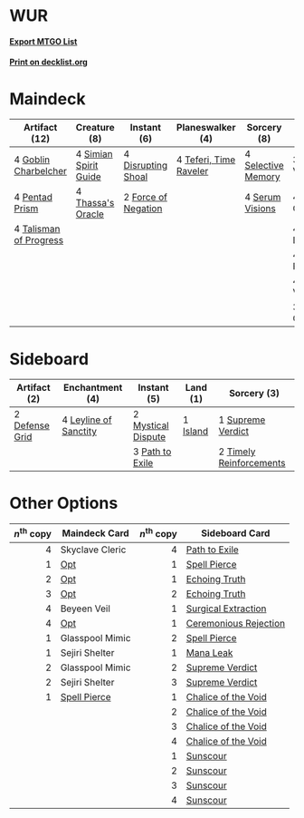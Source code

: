 # WUR

#### [Export MTGO List](../collection/WUR/WUR.txt)
#### [Print on decklist.org](http://decklist.org/?deckmain=3%09Beyeen%20Veil%0A4%09Disrupting%20Shoal%0A4%09Emeria's%20Call%0A2%09Force%20of%20Negation%0A4%09Goblin%20Charbelcher%0A4%09Jwari%20Disruption%0A4%09Pentad%20Prism%0A4%09Sea%20Gate%20Restoration%0A4%09Selective%20Memory%0A4%09Serum%20Visions%0A4%09Silundi%20Vision%0A4%09Simian%20Spirit%20Guide%0A3%09Skyclave%20Cleric%0A4%09Talisman%20of%20Progress%0A4%09Teferi,%20Time%20Raveler%0A4%09Thassa's%20Oracle&deckside=2%09Defense%20Grid%0A1%09Island%0A4%09Leyline%20of%20Sanctity%0A2%09Mystical%20Dispute%0A3%09Path%20to%20Exile%0A1%09Supreme%20Verdict%0A2%09Timely%20Reinforcements)
# Maindeck

|                                         Artifact (12)                                          |                                          Creature (8)                                          |                                         Instant (6)                                          |                                        Planeswalker (4)                                         |                                         Sorcery (8)                                         |     Unknown (22)     |
|------------------------------------------------------------------------------------------------|------------------------------------------------------------------------------------------------|----------------------------------------------------------------------------------------------|-------------------------------------------------------------------------------------------------|---------------------------------------------------------------------------------------------|----------------------|
|4 [Goblin Charbelcher](http://gatherer.wizards.com/Pages/Card/Details.aspx?multiverseid=438497) |4 [Simian Spirit Guide](http://gatherer.wizards.com/Pages/Card/Details.aspx?multiverseid=442137)|4 [Disrupting Shoal](http://gatherer.wizards.com/Pages/Card/Details.aspx?multiverseid=74128)  |4 [Teferi, Time Raveler](http://gatherer.wizards.com/Pages/Card/Details.aspx?multiverseid=461148)|4 [Selective Memory](http://gatherer.wizards.com/Pages/Card/Details.aspx?multiverseid=194700)|3 Beyeen Veil         |
|4 [Pentad Prism](http://gatherer.wizards.com/Pages/Card/Details.aspx?multiverseid=72860)        |4 [Thassa's Oracle](http://gatherer.wizards.com/Pages/Card/Details.aspx?multiverseid=476324)    |2 [Force of Negation](http://gatherer.wizards.com/Pages/Card/Details.aspx?multiverseid=464001)|                                                                                                 |4 [Serum Visions](http://gatherer.wizards.com/Pages/Card/Details.aspx?multiverseid=50145)    |4 Emeria's Call       |
|4 [Talisman of Progress](http://gatherer.wizards.com/Pages/Card/Details.aspx?multiverseid=39597)|                                                                                                |                                                                                              |                                                                                                 |                                                                                             |4 Jwari Disruption    |
|                                                                                                |                                                                                                |                                                                                              |                                                                                                 |                                                                                             |4 Sea Gate Restoration|
|                                                                                                |                                                                                                |                                                                                              |                                                                                                 |                                                                                             |4 Silundi Vision      |
|                                                                                                |                                                                                                |                                                                                              |                                                                                                 |                                                                                             |3 Skyclave Cleric     |


# Sideboard

|                                      Artifact (2)                                      |                                        Enchantment (4)                                         |                                         Instant (5)                                         |                                     Land (1)                                      |                                           Sorcery (3)                                            |
|----------------------------------------------------------------------------------------|------------------------------------------------------------------------------------------------|---------------------------------------------------------------------------------------------|-----------------------------------------------------------------------------------|--------------------------------------------------------------------------------------------------|
|2 [Defense Grid](http://gatherer.wizards.com/Pages/Card/Details.aspx?multiverseid=45481)|4 [Leyline of Sanctity](http://gatherer.wizards.com/Pages/Card/Details.aspx?multiverseid=204993)|2 [Mystical Dispute](http://gatherer.wizards.com/Pages/Card/Details.aspx?multiverseid=473020)|1 [Island](http://gatherer.wizards.com/Pages/Card/Details.aspx?multiverseid=439857)|1 [Supreme Verdict](http://gatherer.wizards.com/Pages/Card/Details.aspx?multiverseid=438776)      |
|                                                                                        |                                                                                                |3 [Path to Exile](http://gatherer.wizards.com/Pages/Card/Details.aspx?multiverseid=220511)   |                                                                                   |2 [Timely Reinforcements](http://gatherer.wizards.com/Pages/Card/Details.aspx?multiverseid=220074)|


# Other Options

|*n*<sup>th</sup> copy|                                     Maindeck Card                                     |*n*<sup>th</sup> copy|                                         Sideboard Card                                         |
|--------------------:|---------------------------------------------------------------------------------------|--------------------:|------------------------------------------------------------------------------------------------|
|                    4|Skyclave Cleric                                                                        |                    4|[Path to Exile](http://gatherer.wizards.com/Pages/Card/Details.aspx?multiverseid=220511)        |
|                    1|[Opt](http://gatherer.wizards.com/Pages/Card/Details.aspx?multiverseid=442948)         |                    1|[Spell Pierce](http://gatherer.wizards.com/Pages/Card/Details.aspx?multiverseid=425876)         |
|                    2|[Opt](http://gatherer.wizards.com/Pages/Card/Details.aspx?multiverseid=442948)         |                    1|[Echoing Truth](http://gatherer.wizards.com/Pages/Card/Details.aspx?multiverseid=405212)        |
|                    3|[Opt](http://gatherer.wizards.com/Pages/Card/Details.aspx?multiverseid=442948)         |                    2|[Echoing Truth](http://gatherer.wizards.com/Pages/Card/Details.aspx?multiverseid=405212)        |
|                    4|Beyeen Veil                                                                            |                    1|[Surgical Extraction](http://gatherer.wizards.com/Pages/Card/Details.aspx?multiverseid=397706)  |
|                    4|[Opt](http://gatherer.wizards.com/Pages/Card/Details.aspx?multiverseid=442948)         |                    1|[Ceremonious Rejection](http://gatherer.wizards.com/Pages/Card/Details.aspx?multiverseid=417613)|
|                    1|Glasspool Mimic                                                                        |                    2|[Spell Pierce](http://gatherer.wizards.com/Pages/Card/Details.aspx?multiverseid=425876)         |
|                    1|Sejiri Shelter                                                                         |                    1|[Mana Leak](http://gatherer.wizards.com/Pages/Card/Details.aspx?multiverseid=45242)             |
|                    2|Glasspool Mimic                                                                        |                    2|[Supreme Verdict](http://gatherer.wizards.com/Pages/Card/Details.aspx?multiverseid=438776)      |
|                    2|Sejiri Shelter                                                                         |                    3|[Supreme Verdict](http://gatherer.wizards.com/Pages/Card/Details.aspx?multiverseid=438776)      |
|                    1|[Spell Pierce](http://gatherer.wizards.com/Pages/Card/Details.aspx?multiverseid=425876)|                    1|[Chalice of the Void](http://gatherer.wizards.com/Pages/Card/Details.aspx?multiverseid=442211)  |
|                     |                                                                                       |                    2|[Chalice of the Void](http://gatherer.wizards.com/Pages/Card/Details.aspx?multiverseid=442211)  |
|                     |                                                                                       |                    3|[Chalice of the Void](http://gatherer.wizards.com/Pages/Card/Details.aspx?multiverseid=442211)  |
|                     |                                                                                       |                    4|[Chalice of the Void](http://gatherer.wizards.com/Pages/Card/Details.aspx?multiverseid=442211)  |
|                     |                                                                                       |                    1|[Sunscour](http://gatherer.wizards.com/Pages/Card/Details.aspx?multiverseid=121251)             |
|                     |                                                                                       |                    2|[Sunscour](http://gatherer.wizards.com/Pages/Card/Details.aspx?multiverseid=121251)             |
|                     |                                                                                       |                    3|[Sunscour](http://gatherer.wizards.com/Pages/Card/Details.aspx?multiverseid=121251)             |
|                     |                                                                                       |                    4|[Sunscour](http://gatherer.wizards.com/Pages/Card/Details.aspx?multiverseid=121251)             |

